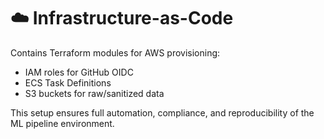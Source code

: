 # ☁️ Infrastructure-as-Code

Contains Terraform modules for AWS provisioning:
- IAM roles for GitHub OIDC
- ECS Task Definitions
- S3 buckets for raw/sanitized data

This setup ensures full automation, compliance, and reproducibility of the ML pipeline environment.